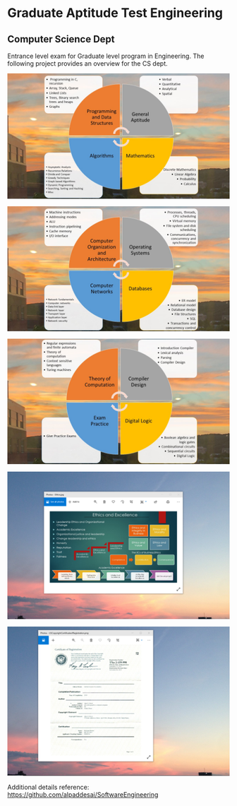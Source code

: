 # Graduate Aptitude Test Engineering 
## Computer Science Dept

Entrance level exam for Graduate level program in Engineering. The following project provides an overview for the CS dept. 

![image](GateCS_1.JPG)

![image](GateCS_2.JPG)

![image](GateCS_3.JPG)

![image](EthicsandExcellence.png)

![image](USCopyrightCertificate.png)

Additional details reference: https://github.com/alpaddesai/SoftwareEngineering
